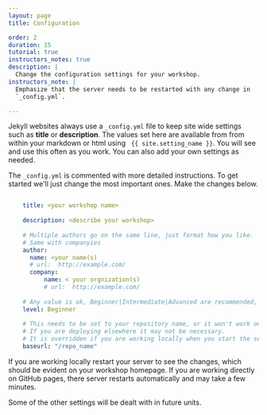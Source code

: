```yaml
---
layout: page
title: Configuration

order: 2
duration: 15
tutorial: true
instructors_notes: true
description: |
  Change the configuration settings for your workshop.
instructors_note: |
  Emphasize that the server needs to be restarted with any change in 
  `_config.yml`.

---
```


Jekyll websites always use a `_config.yml` file to keep site wide settings such 
as **title** or **description**. The values set here are available from
from within your markdown or html using ` {{ site.setting_name }}`. You
will see and use this often as you work. You can also add your own
settings as needed.

The `_config.yml` is commented with more detailed instructions. To get started
we'll just change the most important ones. Make the changes below.

```yml

    title: <your workshop name>
    
    description: <describe your workshop>
    
    # Multiple authors go on the same line, just format how you like.
    # Same with companyies
    author:
      name: <your name(s)
      # url:  http://example.com/
      company:
          name: < your orgnization(s)
          # url:  http://example.com/
    
    # Any value is ok, Beginner|Intermediate|Advanced are recommended, required 
    level: Beginner
    
    # This needs to be set to your repository name, or it won't work on GitHub.
    # If you are deploying elsewhere it may not be necessary.
    # It is overridden if you are working locally when you start the server
    baseurl: "/repo_name"
```

If you are working locally restart your server to see the changes, which
should be evident on your workshop homepage. If you are working directly 
on GitHub pages, there server restarts automatically and may take a few minutes.

Some of the other settings will be dealt with in future units.
    












